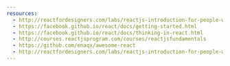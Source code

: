```yaml
---
resources:
  - http://reactfordesigners.com/labs/reactjs-introduction-for-people-who-know-just-enough-jquery-to-get-by/
  - https://facebook.github.io/react/docs/getting-started.html
  - https://facebook.github.io/react/docs/thinking-in-react.html
  - http://courses.reactjsprogram.com/courses/reactjsfundamentals
  - https://github.com/enaqx/awesome-react
  - http://reactfordesigners.com/labs/reactjs-introduction-for-people-who-know-just-enough-jquery-to-get-by/
---
```

